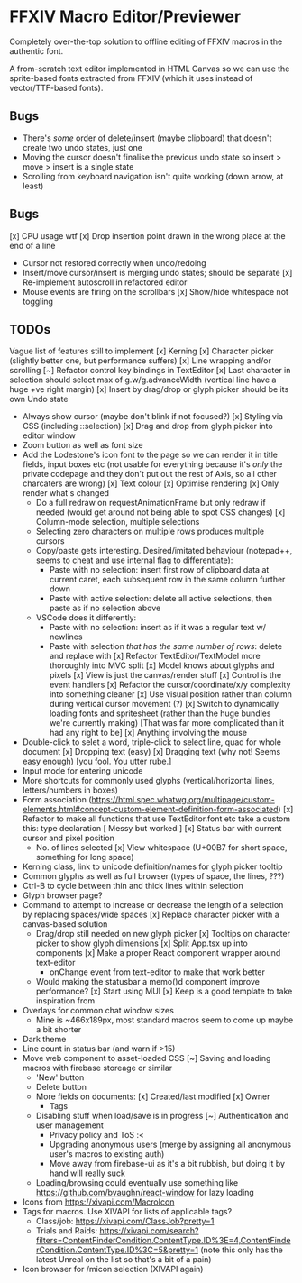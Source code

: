 # FFXIV Macro Editor/Previewer
Completely over-the-top solution to offline editing of FFXIV macros in the authentic font.

A from-scratch text editor implemented in HTML Canvas so we can use the sprite-based fonts
extracted from FFXIV (which it uses instead of vector/TTF-based fonts).
## Bugs
- There's *some* order of delete/insert (maybe clipboard) that doesn't create two undo states, just one
- Moving the cursor doesn't finalise the previous undo state so insert > move > insert is a single state
- Scrolling from keyboard navigation isn't quite working (down arrow, at least)

## Bugs
[x] CPU usage wtf
[x] Drop insertion point drawn in the wrong place at the end of a line
- Cursor not restored correctly when undo/redoing
- Insert/move cursor/insert is merging undo states; should be separate
[x] Re-implement autoscroll in refactored editor
- Mouse events are firing on the scrollbars
[x] Show/hide whitespace not toggling

## TODOs
Vague list of features still to implement
[x] Kerning
[x] Character picker (slightly better one, but performance suffers)
[x] Line wrapping and/or scrolling
[~] Refactor control key bindings in TextEditor
[x] Last character in selection should select max of g.w/g.advanceWidth (vertical line have a huge +ve right margin)
[x] Insert by drag/drop or glyph picker should be its own Undo state
- Always show cursor (maybe don't blink if not focused?)
[x] Styling via CSS (including ::selection)
[x] Drag and drop from glyph picker into editor window
- Zoom button as well as font size
- Add the Lodestone's icon font to the page so we can render it in title fields, input boxes etc
  (not usable for everything because it's *only* the private codepage and they don't put out the rest of Axis, so all other charcaters are wrong)
[x] Text colour
[x] Optimise rendering
  [x] Only render what's changed
  - Do a full redraw on requestAnimationFrame but only redraw if needed (would get around not being able to spot CSS changes)
[x] Column-mode selection, multiple selections
  - Selecting zero characters on multiple rows produces multiple cursors
  - Copy/paste gets interesting. Desired/imitated behaviour (notepad++, seems to cheat and use internal flag to differentiate):
    - Paste with no selection: insert first row of clipboard data at current caret, each subsequent row in the same column further down
    - Paste with active selection: delete all active selections, then paste as if no selection above
  - VSCode does it differently:
    - Paste with no selection: insert as if it was a regular text w/ newlines
    - Paste with selection *that has the same number of rows*: delete and replace with 
[x] Refactor TextEditor/TextModel more thoroughly into MVC split
  [x] Model knows about glyphs and pixels
  [x] View is just the canvas/render stuff
  [x] Control is the event handlers
[x] Refactor the cursor/coordinate/x/y complexity into something cleaner
[x] Use visual position rather than column during vertical cursor movement (?)
[x] Switch to dynamically loading fonts and spritesheet (rather than the huge bundles we're currently making)
  [That was far more complicated than it had any right to be]
[x] Anything involving the mouse
- Double-click to selet a word, triple-click to select line, quad for whole document
[x] Dropping text (easy)
[x] Dragging text (why not! Seems easy enough) [you fool. You utter rube.]
- Input mode for entering unicode
- More shortcuts for commonly used glyphs (vertical/horizontal lines, letters/numbers in boxes)
- Form association (https://html.spec.whatwg.org/multipage/custom-elements.html#concept-custom-element-definition-form-associated)
[x] Refactor to make all functions that use TextEditor.font etc take a custom this: type declaration
  [ Messy but worked ]
[x] Status bar with current cursor and pixel position
  - No. of lines selected
[x] View whitespace (U+00B7 for short space, something for long space)
- Kerning class, link to unicode definition/names for glyph picker tooltip
- Common glyphs as well as full browser (types of space, the lines, ???)
- Ctrl-B to cycle between thin and thick lines within selection
- Glyph browser page?
- Command to attempt to increase or decrease the length of a selection by replacing spaces/wide spaces
[x] Replace character picker with a canvas-based solution
  - Drag/drop still needed on new glyph picker
[x] Tooltips on character picker to show glyph dimensions
[x] Split App.tsx up into components
  [x] Make a proper React component wrapper around text-editor
    - onChange event from text-editor to make that work better
  - Would making the statusbar a memo()d component improve performance?
[x] Start using MUI
  [x] Keep is a good template to take inspiration from
- Overlays for common chat window sizes
  - Mine is ~466x189px, most standard macros seem to come up maybe a bit shorter
- Dark theme
- Line count in status bar (and warn if >15)
- Move web component to asset-loaded CSS
[~] Saving and loading macros with firebase storeage or similar
  - 'New' button
  - Delete button
  - More fields on documents:
    [x] Created/last modified
    [x] Owner
    - Tags
  - Disabling stuff when load/save is in progress
  [~] Authentication and user management
    - Privacy policy and ToS :<
    - Upgrading anonymous users (merge by assigning all anonymous user's macros to existing auth)
    - Move away from firebase-ui as it's a bit rubbish, but doing it by hand will really suck
  - Loading/browsing could eventually use something like https://github.com/bvaughn/react-window for lazy loading
- Icons from https://xivapi.com/MacroIcon
- Tags for macros. Use XIVAPI for lists of applicable tags?
  - Class/job: https://xivapi.com/ClassJob?pretty=1
  - Trials and Raids: https://xivapi.com/search?filters=ContentFinderCondition.ContentType.ID%3E=4,ContentFinderCondition.ContentType.ID%3C=5&pretty=1
   (note this only has the latest Unreal on the list so that's a bit of a pain)
- Icon browser for /micon selection (XIVAPI again)